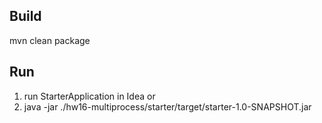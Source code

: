 ## Build
mvn clean package

## Run
1. run StarterApplication in Idea
or
2. java -jar ./hw16-multiprocess/starter/target/starter-1.0-SNAPSHOT.jar
